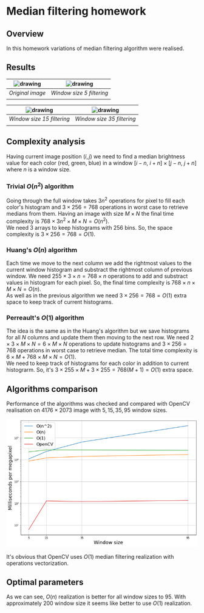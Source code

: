 # Median filtering homework
## Overview
In this homework variations of median filtering algorithm were realised.
## Results
| <img src="./resources/sample.bmp" alt="drawing" width="500"/> | <img src="./resources/window_5_result.bmp" alt="drawing" width="500"/> |
|:-------------------------------------------------------------:| :--------------------------------------------------------------------: |
|                                *Original image*               |                  *Window size 5 filtering*                             |
|                                                               |                                                                        |

| <img src="./resources/window_15_result.bmp" alt="drawing" width="500"/> | <img src="./resources/window_35_result.bmp" alt="drawing" width="500"/> |
|:-----------------------------------------------------------------------:| :---------------------------------------------------------------------: |
|                            *Window size 15 filtering*                   |         *Window size 35 filtering*                                      |
|                                                                         |                                                                         |
## Complexity analysis
Having current image position $(i,j)$ we need to find a median brightness value for each color (red, green, blue) in a window $[i - n,\ i + n]\times[j - n,\ j + n]$ where $n$ is a window size.
### Trivial $O(n^2)$ algorithm
Going through the full window takes $3n^2$ operations for pixel to fill each color's histogram and $3\times256=768$ operations in worst case to retrieve medians from them. Having an image with size $M\times N$ the final time complexity is $768\times 3n^2\times M\times N=O(n^2)$.  
We need 3 arrays to keep histograms with 256 bins. So, the space complexity is $3\times 256=768=O(1)$.
### Huang's $O(n)$ algorithm
Each time we move to the next column we add the rightmost values to the current window histogram and substract the rightmost column of previous window. We need $255\times 3\times n=768\times n$ operations to add and substract values in histogram for each pixel. So, the final time complexity is $768\times n\times M\times N=O(n)$.  
As well as in the previous algorithm we need $3\times 256=768=O(1)$ extra space to keep track of current histograms.
### Perreault's $O(1)$ algorithm
The idea is the same as in the Huang's algorithm but we save histograms for all $N$ columns and update them then moving to the next row. We need $2\times 3\times M\times N=6\times M\times N$ operations to update histograms and $3\times 256=768$ operations in worst case to retrieve median. The total time complexity is $6\times M + 768\times M\times N=O(1)$.  
We need to keep track of histograms for each color in addition to current histograrm. So, it's $3\times 255\times M + 3\times 255 = 768(M+1)=O(1)$ extra space.
## Algorithms comparison
Performance of the algorithms was checked and compared with OpenCV realisation on $4176\times 2073$ image with $5,\, 15,\, 35,\, 95$ window sizes.
<p align="center">
  <img src="./Results.png" alt="drawing" width="700"/>
</p>

It's obvious that OpenCV uses $O(1)$ median filtering realization with operations vectorization.
## Optimal parameters
As we can see, $O(n)$ realization is better for all window sizes to 95. With approximately 200 window size it seems like better to use $O(1)$ realization.
